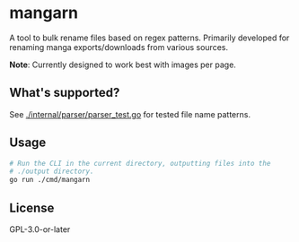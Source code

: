 # mangarn

A tool to bulk rename files based on regex patterns. Primarily developed
for renaming manga exports/downloads from various sources.

**Note**: Currently designed to work best with images per page.

## What's supported?

See [./internal/parser/parser_test.go](./internal/parser/parser_test.go)
for tested file name patterns.

## Usage

```bash
# Run the CLI in the current directory, outputting files into the
# ./output directory.
go run ./cmd/mangarn
```

## License

GPL-3.0-or-later
